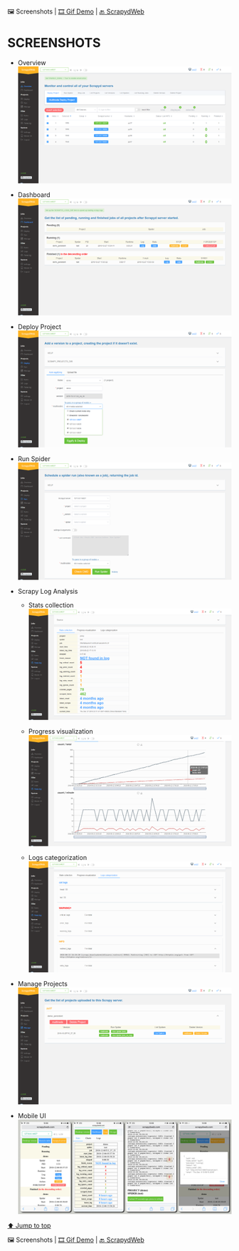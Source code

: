 :framed_picture: Screenshots | [:film_strip: Gif Demo](./README_GIF.md) | [:back: ScrapydWeb](https://github.com/my8100/scrapydweb)

# SCREENSHOTS

- Overview
![overview](./screenshots/overview.png)

- Dashboard
![dashboard](./screenshots/dashboard.png)

- Deploy Project
![deploy](./screenshots/deploy.png)

- Run Spider
![run](./screenshots/run.png)

- Scrapy Log Analysis
  - Stats collection
![log_stats](./screenshots/log_stats.png)

  - Progress visualization
![log_charts](./screenshots/log_charts.png)

  - Logs categorization
![log_logs](./screenshots/log_logs.png)

- Manage Projects
![manage](./screenshots/manage.png)

- Mobile UI
![mobileui](./screenshots/mobileui.png)


[⬆ Jump to top](#screenshots)

:framed_picture: Screenshots | [:film_strip: Gif Demo](./README_GIF.md) | [:back: ScrapydWeb](https://github.com/my8100/scrapydweb)
